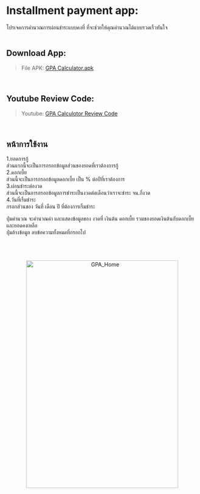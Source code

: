 # Installment payment app:

โปรเจคการคำนวณการผ่อนชำระแบบคงที่ ที่จะช่วยให้คุณคำนวณได้แบบรวดเร็วทันใจ
<br>
<br>


## Download App:
> File APK: [GPA Calculator.apk](https://github.com/zxzabaem0120/pon/raw/master/apkapp/Installment%20payment%20app.apk)

<br>

## Youtube Review Code:
> Youtube: [GPA Calculotor Review Code](#)

<br>

## หน้าการใช้งาน

1.ยอดการกู้ <br> 
ส่วนแรกนี้จะเป็นการกรอกข้อมูลส่วนของยอดที่เราต้องการกู้ <br>
2.ดอกเบี้ย <br>
ส่วนนี้จะเป็นการกรอกข้อมูลดอกเบี้ย เป็น % ต่อปีที่เราต้องการ <br>
3.ผ่อนชำระต่องวด <br>
ส่วนนี้จะเป็นการกรอกข้อมูลการชำระเป็นงวดต่อเดือนว่าเราจะชำระ จน.กี่งวด <br>
4.วันที่เริ้มชำระ <br>
กรอกส่วนของ วันที่ เดือน ปี ที่ต้องการเริ้มชำระ <br>

ปุ่มคำนวณ จะคำนวณค่า และแสดงข้อมูลของ งวดที่ เงินต้น ดอกเบี้ย รวมของยอดเงินต้นกับดอกเบี้ย และยอดคงเหลือ <br>
ปุ่มล้างข้อมูล ลบข้อความทั้งหมดที่กรอกไป <br>
<br>
<br>
<br>

<p align="center">
<img src="https://user-images.githubusercontent.com/60004151/224648315-8aea487f-91ae-4be6-8023-9eab049ad382.gif" alt="GPA_Home" width="400" height="600" style="display: block; margin: 0 auto"/><br>
</p>
